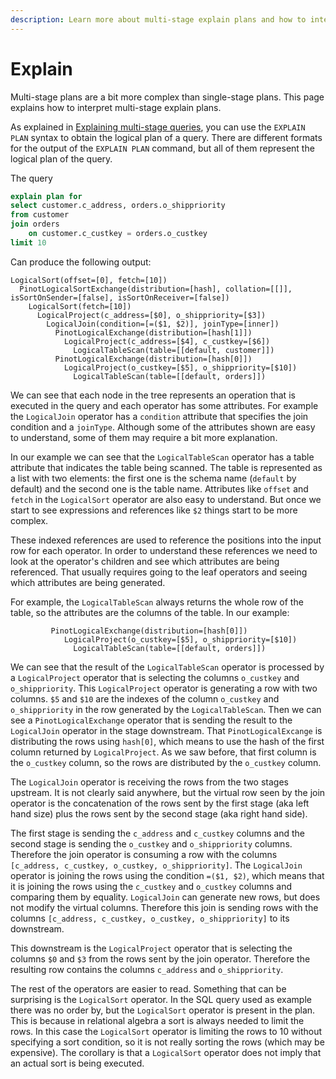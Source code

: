```yaml
---
description: Learn more about multi-stage explain plans and how to interpret them.
---
```


# Explain

Multi-stage plans are a bit more complex than single-stage plans. This page explains how to interpret multi-stage explain plans.

As explained in [Explaining multi-stage queries](../query-syntax/explain-plan-multi-stage.md), you can use the `EXPLAIN PLAN` syntax to obtain the logical plan of a query. There are different formats for the output of the `EXPLAIN PLAN` command, but all of them represent the logical plan of the query.

The query

```sql
explain plan for
select customer.c_address, orders.o_shippriority
from customer
join orders
    on customer.c_custkey = orders.o_custkey
limit 10
```

Can produce the following output:

```
LogicalSort(offset=[0], fetch=[10])
  PinotLogicalSortExchange(distribution=[hash], collation=[[]], isSortOnSender=[false], isSortOnReceiver=[false])
    LogicalSort(fetch=[10])
      LogicalProject(c_address=[$0], o_shippriority=[$3])
        LogicalJoin(condition=[=($1, $2)], joinType=[inner])
          PinotLogicalExchange(distribution=[hash[1]])
            LogicalProject(c_address=[$4], c_custkey=[$6])
              LogicalTableScan(table=[[default, customer]])
          PinotLogicalExchange(distribution=[hash[0]])
            LogicalProject(o_custkey=[$5], o_shippriority=[$10])
              LogicalTableScan(table=[[default, orders]])
```

We can see that each node in the tree represents an operation that is executed in the query and each operator has some attributes. For example the `LogicalJoin` operator has a `condition` attribute that specifies the join condition and a `joinType`. Although some of the attributes shown are easy to understand, some of them may require a bit more explanation.

In our example we can see that the `LogicalTableScan` operator has a table attribute that indicates the table being scanned. The table is represented as a list with two elements: the first one is the schema name (`default` by default) and the second one is the table name. Attributes like `offset` and `fetch` in the `LogicalSort` operator are also easy to understand. But once we start to see expressions and references like `$2` things start to be more complex.

These indexed references are used to reference the positions into the input row for each operator. In order to understand these references we need to look at the operator's children and see which attributes are being referenced. That usually requires going to the leaf operators and seeing which attributes are being generated.

For example, the `LogicalTableScan` always returns the whole row of the table, so the attributes are the columns of the table. In our example:

```
         PinotLogicalExchange(distribution=[hash[0]])
            LogicalProject(o_custkey=[$5], o_shippriority=[$10])
              LogicalTableScan(table=[[default, orders]])
```

We can see that the result of the `LogicalTableScan` operator is processed by a `LogicalProject` operator that is selecting the columns `o_custkey` and `o_shippriority`. This `LogicalProject` operator is generating a row with two columns. `$5` and `$10` are the indexes of the column `o_custkey` and `o_shippriority` in the row generated by the `LogicalTableScan`. Then we can see a `PinotLogicalExchange` operator that is sending the result to the `LogicalJoin` operator in the stage downstream. That `PinotLogicalExcange` is distributing the rows using `hash[0]`, which means to use the hash of the first column returned by `LogicalProject`. As we saw before, that first column is the `o_custkey` column, so the rows are distributed by the `o_custkey` column.

The `LogicalJoin` operator is receiving the rows from the two stages upstream. It is not clearly said anywhere, but the virtual row seen by the join operator is the concatenation of the rows sent by the first stage (aka left hand size) plus the rows sent by the second stage (aka right hand side).

The first stage is sending the `c_address` and `c_custkey` columns and the second stage is sending the `o_custkey` and `o_shippriority` columns. Therefore the join operator is consuming a row with the columns `[c_address, c_custkey, o_custkey, o_shippriority]`. The `LogicalJoin` operator is joining the rows using the condition `=($1, $2)`, which means that it is joining the rows using the `c_custkey` and `o_custkey` columns and comparing them by equality. `LogicalJoin` can generate new rows, but does not modify the virtual columns. Therefore this join is sending rows with the columns `[c_address, c_custkey, o_custkey, o_shippriority]` to its downstream.

This downstream is the `LogicalProject` operator that is selecting the columns `$0` and `$3` from the rows sent by the join operator. Therefore the resulting row contains the columns `c_address` and `o_shippriority`.

The rest of the operators are easier to read. Something that can be surprising is the `LogicalSort` operator. In the SQL query used as example there was no order by, but the `LogicalSort` operator is present in the plan. This is because in relational algebra a sort is always needed to limit the rows. In this case the `LogicalSort` operator is limiting the rows to 10 without specifying a sort condition, so it is not really sorting the rows (which may be expensive). The corollary is that a `LogicalSort` operator does not imply that an actual sort is being executed.
